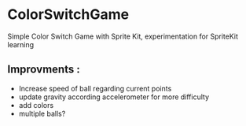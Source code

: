 # ColorSwitchGame
Simple Color Switch Game with Sprite Kit, experimentation for SpriteKit learning

## Improvments : 
- Increase speed of ball regarding current points
- update gravity according accelerometer for more difficulty
- add colors 
- multiple balls?
